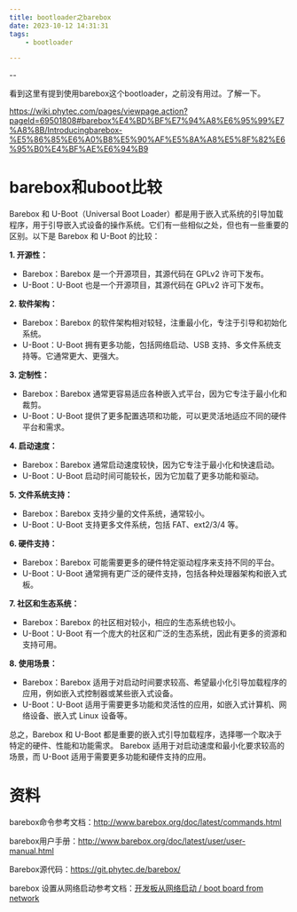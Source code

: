 ```yaml
---
title: bootloader之barebox
date: 2023-10-12 14:31:31
tags:
	- bootloader

---
```


--

看到这里有提到使用barebox这个bootloader，之前没有用过。了解一下。

https://wiki.phytec.com/pages/viewpage.action?pageId=69501808#barebox%E4%BD%BF%E7%94%A8%E6%95%99%E7%A8%8B/Introducingbarebox-%E5%86%85%E6%A0%B8%E5%90%AF%E5%8A%A8%E5%8F%82%E6%95%B0%E4%BF%AE%E6%94%B9

# barebox和uboot比较

Barebox 和 U-Boot（Universal Boot Loader）都是用于嵌入式系统的引导加载程序，用于引导嵌入式设备的操作系统。它们有一些相似之处，但也有一些重要的区别。以下是 Barebox 和 U-Boot 的比较：

**1. 开源性：**
   - Barebox：Barebox 是一个开源项目，其源代码在 GPLv2 许可下发布。
   - U-Boot：U-Boot 也是一个开源项目，其源代码在 GPLv2 许可下发布。

**2. 软件架构：**
   - Barebox：Barebox 的软件架构相对较轻，注重最小化，专注于引导和初始化系统。
   - U-Boot：U-Boot 拥有更多功能，包括网络启动、USB 支持、多文件系统支持等。它通常更大、更强大。

**3. 定制性：**
   - Barebox：Barebox 通常更容易适应各种嵌入式平台，因为它专注于最小化和裁剪。
   - U-Boot：U-Boot 提供了更多配置选项和功能，可以更灵活地适应不同的硬件平台和需求。

**4. 启动速度：**
   - Barebox：Barebox 通常启动速度较快，因为它专注于最小化和快速启动。
   - U-Boot：U-Boot 启动时间可能较长，因为它加载了更多功能和驱动。

**5. 文件系统支持：**
   - Barebox：Barebox 支持少量的文件系统，通常较小。
   - U-Boot：U-Boot 支持更多文件系统，包括 FAT、ext2/3/4 等。

**6. 硬件支持：**
   - Barebox：Barebox 可能需要更多的硬件特定驱动程序来支持不同的平台。
   - U-Boot：U-Boot 通常拥有更广泛的硬件支持，包括各种处理器架构和嵌入式板。

**7. 社区和生态系统：**
   - Barebox：Barebox 的社区相对较小，相应的生态系统也较小。
   - U-Boot：U-Boot 有一个庞大的社区和广泛的生态系统，因此有更多的资源和支持可用。

**8. 使用场景：**
   - Barebox：Barebox 适用于对启动时间要求较高、希望最小化引导加载程序的应用，例如嵌入式控制器或某些嵌入式设备。
   - U-Boot：U-Boot 适用于需要更多功能和灵活性的应用，如嵌入式计算机、网络设备、嵌入式 Linux 设备等。

总之，Barebox 和 U-Boot 都是重要的嵌入式引导加载程序，选择哪一个取决于特定的硬件、性能和功能需求。 Barebox 适用于对启动速度和最小化要求较高的场景，而 U-Boot 适用于需要更多功能和硬件支持的应用。

# 资料

barebox命令参考文档：http://www.barebox.org/doc/latest/commands.html

barebox用户手册：http://www.barebox.org/doc/latest/user/user-manual.html

Barebox源代码：https://git.phytec.de/barebox/

barebox 设置从网络启动参考文档：[开发板从网络启动 / boot board from network](https://wiki.phytec.com/pages/viewpage.action?pageId=66489092)

